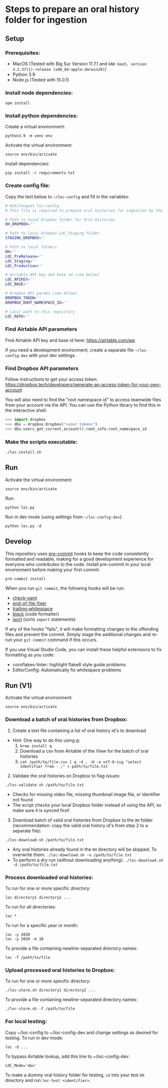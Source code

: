 # Steps to prepare an oral history folder for ingestion

## Setup
### Prerequisites:
- MacOS (Tested with Big Sur Version 11.7.1 and `GNU bash, version 3.2.57(1)-release (x86_64-apple-darwin20)`)
- Python 3.9
- Node.js (Tested with 15.0.1)
### Install node dependencies:
```
npm install
```
### Install python dependencies:
Create a virtual environment:
```
python3.9 -m venv env
```
Activate the virtual environment:
```
source env/bin/activate
```
Install dependencies:
```
pip install -r requirements.txt
```
### Create config file:
Copy the text below to `~/loc-config` and fill in the variables:
```bash
# Wikitongues loc-config
# This file is required to prepare oral histories for ingestion by the Library of Congress.

# Path to local Dropbox folder for Oral Histories
OH_DROPBOX=''

# Path to local Dropbox LOC_Staging folder
STAGING_DROPBOX=''

# Path to local folders
OH=''
LOC_PreRelease=''
LOC_Staging=''
LOC_Production=''

# Airtable API key and base id (see below)
LOC_APIKEY=''
LOC_BASE=''

# Dropbox API params (see below)
DROPBOX_TOKEN=''
DROPBOX_ROOT_NAMESPACE_ID=''

# Local path to this repository
LOC_REPO=''
```

### Find Airtable API parameters
Find Airtable API key and base id here: https://airtable.com/api

If you need a development environment, create a separate file `~/loc-config-dev` with your dev settings.

### Find Dropbox API parameters
Follow instructions to get your access token: https://dropbox.tech/developers/generate-an-access-token-for-your-own-account

You will also need to find the "root namespace id" to access teamwide files from your account via the API. You can use the Python library to find this in the interactive shell:
```python
>>> import dropbox
>>> dbx = dropbox.Dropbox("<your token>")
>>> dbx.users_get_current_account().root_info.root_namespace_id
```

### Make the scripts executable:
```
./loc-install.sh
```

## Run
Activate the virtual environment:
```
source env/bin/activate
```

Run:
```
python loc.py
```

Run in dev mode (using settings from `~/loc-config-dev`):
```
python loc.py -d
```

## Develop
This repository uses [pre-commit](https://pre-commit.com/) hooks to keep the code consistently formatted and readable, making for a good development experience for everyone who contributes to the code. Install pre-commit in your local environment before making your first commit:
```
pre-commit install
```
When you run `git commit`, the following hooks will be run:
* [check-yaml](https://github.com/pre-commit/pre-commit-hooks#check-yaml)
* [end-of-file-fixer](https://github.com/pre-commit/pre-commit-hooks#end-of-file-fixer)
* [trailing-whitespace](https://github.com/pre-commit/pre-commit-hooks#trailing-whitespace)
* [black](https://github.com/psf/black) (code formatter)
* [isort](https://github.com/pycqa/isort) (sorts `import` statements)

If any of the hooks "fails", it will make formatting changes to the offending files and prevent the commit. Simply stage the additional changes and re-run your `git commit` command if this occurs.

If you use Visual Studio Code, you can install these helpful extensions to fix formatting as you code:
* cornflakes-linter: highlight flake8 style guide problems
* EditorConfig: Automatically fix whitespace problems


## Run (V1)
Activate the virtual environment:
```
source env/bin/activate
```

### Download a batch of oral histories from Dropbox:
1. Create a text file containing a list of oral history id's to download
- Hint: One way to do this using [q](https://formulae.brew.sh/formula/q):
    1. `brew install q`
    2. Download a csv from Airtable of the View for the batch of oral histories
    3. `cat /path/to/file.csv | q -d , -H -e utf-8-sig "select Identifier from - ;" > path/to/file.txt`
2. Validate the oral histories on Dropbox to flag issues:
```
./loc-validate.sh /path/to/file.txt
```
- Checks for missing video file, missing thumbnail image file, or identifier not found
- The script checks your local Dropbox folder instead of using the API, so make sure it is synced first!
3. Download batch of valid oral histories from Dropbox to the `OH` folder (recommendation: copy the valid oral history id's from step 2 to a separate file):
```
./loc-download.sh /path/to/file.txt
```
- Any oral histories already found in the `OH` directory will be skipped. To overwrite them: `./loc-download.sh -o /path/to/file.txt`
- To perform a dry run (without downloading anything): `./loc-download.sh -d /path/to/file.txt`

### Process downloaded oral histories:
To run for one or more specific directory:
```
loc directory1 directory2 ...
```

To run for all directories:
```
loc *
```

To run for a specific year or month:
```
loc -y 2020
loc -y 2020 -m 10
```

To provide a file containing newline-separated directory names:
```
loc -f /path/to/file
```

### Upload processed oral histories to Dropbox:
To run for one or more specific directory:
```
./loc-store.sh directory1 directory2 ...
```
To provide a file containing newline-separated directory names:
```
./loc-store.sh -f /path/to/file
```

### For local testing:
Copy ~/loc-config to ~/loc-config-dev and change settings as desired for testing. To run in dev mode:
```
loc -d ...
```
To bypass Airtable lookup, add this line to ~/loc-config-dev:
```
LOC_Mode='dev'
```
To make a dummy oral history folder for testing, `cd` into your test `OH` directory and run `loc-test <identifier>`.
